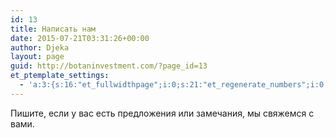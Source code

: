 ```yaml
---
id: 13
title: Написать нам
date: 2015-07-21T03:31:26+00:00
author: Djeka
layout: page
guid: http://botaninvestment.com/?page_id=13
et_ptemplate_settings:
  - 'a:3:{s:16:"et_fullwidthpage";i:0;s:21:"et_regenerate_numbers";i:0;s:11:"et_email_to";s:0:"";}'
---
```

Пишите, если у вас есть предложения или замечания, мы свяжемся с вами.